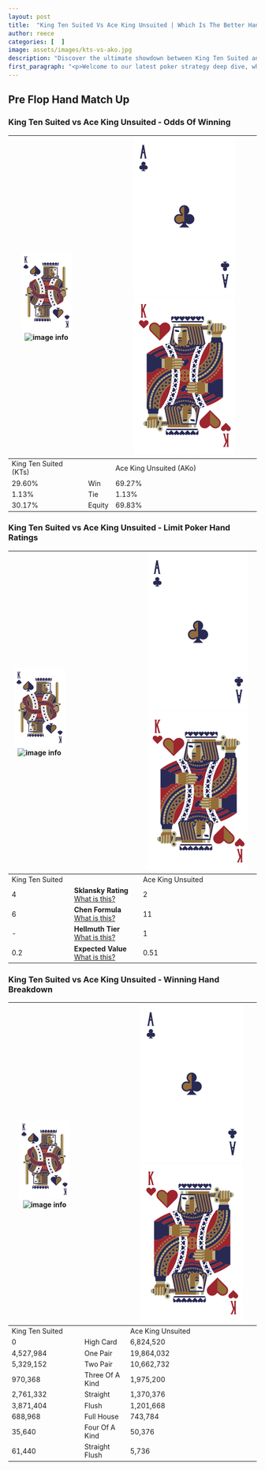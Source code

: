 ```yaml
---
layout: post
title:  "King Ten Suited Vs Ace King Unsuited | Which Is The Better Hand In Poker? A Complete Guide"
author: reece
categories: [  ]
image: assets/images/kts-vs-ako.jpg
description: "Discover the ultimate showdown between King Ten Suited and Ace King Unsuited in poker! Uncover the odds, strategies, and scenarios where one hand triumphs over the other. Get ready to up your poker game with this thrilling analysis."
first_paragraph: "<p>Welcome to our latest poker strategy deep dive, where we're pitting two distinct hands against each other in a high-stakes showdown: King Ten Suited vs Ace King Unsuited.</p><p>In the dynamic world of poker, every decision counts, and knowing which hand holds the upper hand is key to your success at the table.</p><p>In this article, we'll dissect these two hands, explore the scenarios where one dominates the other, and equip you with the knowledge to make strategic choices that can tip the odds in your favor.</p><p>Get ready to unravel the intriguing dynamics of these poker hands and elevate your game to new heights.</p>"
---
```




[comment]: # (sp0)

## Pre Flop Hand Match Up

<div class="table hand-ratings" markdown="1"> 



### King Ten Suited vs Ace King Unsuited - Odds Of Winning


    
| ![image info](assets/images/hand1/K.png) ![image info](assets/images/hand1/Ts.png) |  | ![image info](assets/images/hand2/A.png) ![image info](assets/images/hand2/Ko.png) |
| -------- | -------- | -------- |
| King Ten Suited (KTs) |  | Ace King Unsuited (AKo) |
| 29.60% | Win | 69.27% |
| 1.13% | Tie | 1.13% |
| 30.17% | Equity | 69.83% |




[comment]: # (sp1)



### King Ten Suited vs Ace King Unsuited - Limit Poker Hand Ratings


    
| ![image info](assets/images/hand1/K.png) ![image info](assets/images/hand1/Ts.png) |  | ![image info](assets/images/hand2/A.png) ![image info](assets/images/hand2/Ko.png) |
| -------- | -------- | -------- |
| King Ten Suited |  | Ace King Unsuited |
| 4 | **Sklansky Rating** [What is this?](/sklansky-rating-explained) | 2 |
| 6 | **Chen Formula** [What is this?](/chen-formula-explained) | 11 |
| - | **Hellmuth Tier** [What is this?](/Hellmuth-tier-explained) | 1 |
| 0.2 | **Expected Value** [What is this?](/expected-value-explained) | 0.51 |




[comment]: # (sp2)



### King Ten Suited vs Ace King Unsuited - Winning Hand Breakdown


    
| ![image info](assets/images/hand1/K.png) ![image info](assets/images/hand1/Ts.png) |  | ![image info](assets/images/hand2/A.png) ![image info](assets/images/hand2/Ko.png) |
| -------- | -------- | -------- |
| King Ten Suited |  | Ace King Unsuited |
| 0 | High Card | 6,824,520 |
| 4,527,984 | One Pair | 19,864,032 |
| 5,329,152 | Two Pair | 10,662,732 |
| 970,368 | Three Of A Kind | 1,975,200 |
| 2,761,332 | Straight | 1,370,376 |
| 3,871,404 | Flush | 1,201,668 |
| 688,968 | Full House | 743,784 |
| 35,640 | Four Of A Kind | 50,376 |
| 61,440 | Straight Flush | 5,736 |




[comment]: # (sp3)



</div>

[comment]: # (sp4)



[comment]: # (sp5)

